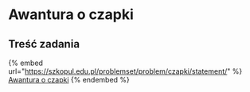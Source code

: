 # Awantura o czapki

## Treść zadania

{% embed url="https://szkopul.edu.pl/problemset/problem/czapki/statement/" %}
[Awantura o czapki](https://szkopul.edu.pl/problemset/problem/czapki/site/?key=statement)
{% endembed %}